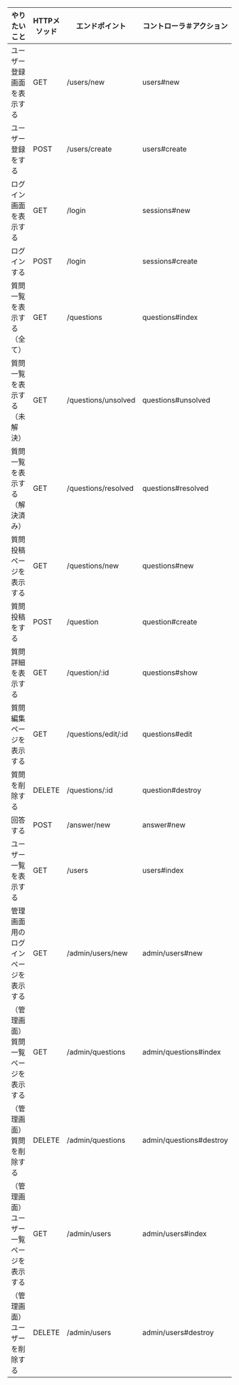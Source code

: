|やりたいこと|HTTPメソッド|エンドポイント|コントローラ＃アクション|  
|---|---|---|---|  
|ユーザー登録画面を表示する|GET|/users/new|users#new||
|ユーザー登録をする|POST|/users/create|users#create|
|ログイン画面を表示する|GET|/login|sessions#new|
|ログインする|POST|/login|sessions#create|
|質問一覧を表示する（全て）|GET|/questions|questions#index|
|質問一覧を表示する（未解決）|GET|/questions/unsolved|questions#unsolved|
|質問一覧を表示する（解決済み）|GET|/questions/resolved|questions#resolved|
|質問投稿ページを表示する|GET|/questions/new|questions#new|
|質問投稿をする|POST|/question|question#create|
|質問詳細を表示する|GET|/question/:id|questions#show|
|質問編集ページを表示する|GET|/questions/edit/:id|questions#edit|
|質問を削除する|DELETE|/questions/:id|question#destroy|
|回答する|POST|/answer/new|answer#new|
|ユーザー一覧を表示する|GET|/users|users#index|
|管理画面用のログインページを表示する|GET|/admin/users/new|admin/users#new|
|（管理画面）質問一覧ページを表示する|GET|/admin/questions|admin/questions#index|
|（管理画面）質問を削除する|DELETE|/admin/questions|admin/questions#destroy|
|（管理画面）ユーザー一覧ページを表示する|GET|/admin/users|admin/users#index|
|（管理画面）ユーザーを削除する|DELETE|/admin/users|admin/users#destroy|

